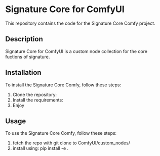 # Signature Core for ComfyUI

This repository contains the code for the Signature Core Comfy project.

## Description

Signature Core for ComfyUI is a custom node collection for the core fuctions of
signature.

## Installation

To install the Signature Core Comfy, follow these steps:

1. Clone the repository:
2. Install the requirements:
3. Enjoy

## Usage

To use the Signature Core Comfy, follow these steps:

1. fetch the repo with git clone to ComfyUI/custom_nodes/
2. install using: pip install -e .
